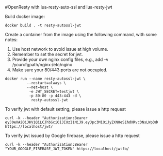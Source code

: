 #OpenResty with lua-resty-auto-ssl and lua-resty-jwt

Build docker image: 
```
docker build . -t resty-autossl-jwt
```

Create a container from the image using the following command, with some notes:
1. Use host network to avoid issue at high volume.
2. Remember to set the secret for jwt.
3. Provide your own nginx config files, e.g., add -v /yourcfgpath/nginx:/etc/nginx
4. Make sure your 80/443 ports are not occupied.
```
docker run --name resty-autossl-jwt \
          --restart=always \
          --net=host \
           -e JWT_SECRET=testjwt \
           -p 80:80 -p 443:443 -d \
            resty-autossl-jwt

```
To verify jwt with default setting, please issue a http request
```
curl -k --header "Authorization:Bearer eyJ0eXAiOiJKV1QiLCJhbGciOiJIUzI1NiJ9.eyJpc3MiOiJyZXN0eS1hdXRvc3NsLWp3dCIsImlhdCI6bnVsbCwiZXhwIjpudWxsLCJhdWQiOiJqd3QiLCJzdWIiOiJ0ZXN0In0.G6d_ZKaO3mjZkdc3a41jmRVZF0uuUyfvQl3xZMryrzQ" https://localhost/jwt/
```
To verify jwt issued by Google firebase, please issue a http request
```
curl -k --header "Authorization:Bearer "YOUR_GOOGLE_FIREBASE_JWT_TOKEN" https://localhost/jwtfb/
```
